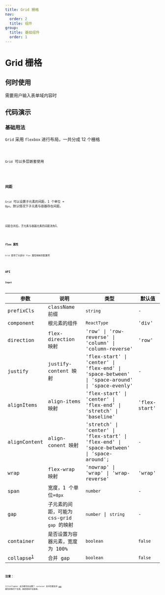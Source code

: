 ```yaml
---
title: Grid 栅格
nav:
  order: 2
  title: 组件
group:
  title: 基础组件
  order: 1
---
```


# Grid 栅格

## 何时使用

需要用户输入表单域内容时

## 代码演示

### 基础用法

`Grid` 采用 `flexbox` 进行布局，一共分成 12 个栅格

<code src='./demo/base.tsx' title='基础用法' />

`Grid` 可以多层嵌套使用

<code src='./demo/nested.tsx' title='嵌套使用' />

### 间距

`Grid` 可以设置子元素的间距，1 个单位 = `8px`。默认情况下子元素与容器存在间距。

<code src='./demo/gap.tsx' title='间距' />

间距合并后，子元素与容器元素的间距消失<sup>[1](#注意：)</sup>。

<code src='./demo/collapse.tsx' title='间距合并' />

### flex 属性

`Grid` 提供了大部分 `flex` 属性映射的配置项

<code src='./demo/flex.tsx' title='flex 属性' />

## API

### Input

| 参数                            | 说明                                       | 类型                                                                                          | 默认值       |
| ------------------------------- | ------------------------------------------ | --------------------------------------------------------------------------------------------- | ------------ |
| prefixCls                       | className 前缀                             | `string`                                                                                      | -            |
| component                       | 根元素的组件                               | `ReactType`                                                                                   | 'div'        |
| direction                       | flex-direction 映射                        | 'row' \| 'row-reverse' \| 'column' \| 'column-reverse'                                        | 'row'        |
| justify                         | justify-content 映射                       | 'flex-start' \| 'center' \| 'flex-end' \| 'space-between' \| 'space-around' \| 'space-evenly' | -            |
| alignItems                      | align-items 映射                           | 'flex-start' \| 'center' \| 'flex-end' \| 'stretch' \| 'baseline'                             | 'flex-start' |
| alignContent                    | align-conent 映射                          | 'stretch' \| 'center' \| 'flex-start' \| 'flex-end' \| 'space-between' \| 'space-around';     | -            |
| wrap                            | flex-wrap 映射                             | 'nowrap' \| 'wrap' \| 'wrap-reverse'                                                          | 'wrap'       |
| span                            | 宽度，1 个单位=`8px`                       | `number`                                                                                      | -            |
| gap                             | 子元素的间距，可能为 css-grid `gap` 的映射 | `number` \| `string`                                                                          | -            |
| container                       | 是否设置为容器元素，宽度为 100%            | `boolean`                                                                                     | `false`      |
| collapse<sup>[1](#注意：)</sup> | 合并 gap                                   | `boolean`                                                                                     | `false`      |

## 注意：

[1]collapse：此功能仅在设置了 `container` 且浏览器支持 [`gap`](https://caniuse.com/?search=gap) 属性的情况下生效。嵌套使用不会继承。
